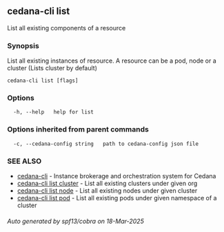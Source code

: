 ## cedana-cli list

List all existing components of a resource

### Synopsis

List all existing instances of resource. A resource can be a pod, node or a cluster (Lists cluster by default)

```
cedana-cli list [flags]
```

### Options

```
  -h, --help   help for list
```

### Options inherited from parent commands

```
  -c, --cedana-config string   path to cedana-config json file
```

### SEE ALSO

* [cedana-cli](cedana-cli.md)	 - Instance brokerage and orchestration system for Cedana
* [cedana-cli list cluster](cedana-cli_list_cluster.md)	 - List all existing clusters under given org
* [cedana-cli list node](cedana-cli_list_node.md)	 - List all existing nodes under given cluster
* [cedana-cli list pod](cedana-cli_list_pod.md)	 - List all existing pods under given namespace of a cluster

###### Auto generated by spf13/cobra on 18-Mar-2025
